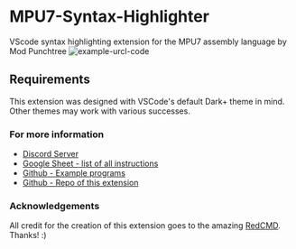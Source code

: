 # MPU7-Syntax-Highlighter
VScode syntax highlighting extension for the MPU7 assembly language by Mod Punchtree
![example-urcl-code](https://github.com/RedCMD/MPU7-Syntax-Highlighter/blob/main/images/Example-Programs.png?raw=true)	

## Requirements
This extension was designed with VSCode's default Dark+ theme in mind.  
Other themes may work with various successes.  


### For more information
* [Discord Server](https://discord.gg/Nv8jzWg5j8)
* [Google Sheet - list of all instructions](https://docs.google.com/spreadsheets/d/1fgXPalCBTGg-X3QGXmNagxAMHoiOW_9nbOgaJl7fFoY/edit?usp=sharing)
* [Github - Example programs](https://github.com/ModPunchtree/MPU7)
* [Github - Repo of this extension](https://github.com/RedCMD/MPU7-Syntax-Highlighter.git)

### Acknowledgements
All credit for the creation of this extension goes to the amazing [RedCMD](https://github.com/RedCMD). Thanks! :)
